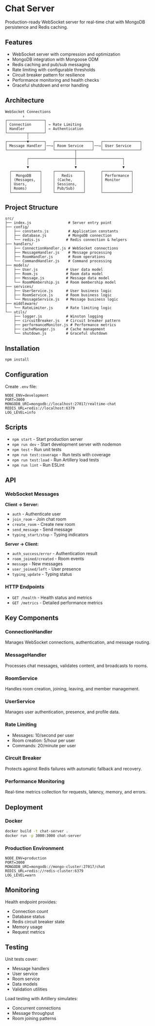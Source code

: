 # Chat Server

Production-ready WebSocket server for real-time chat with MongoDB persistence and Redis caching.

## Features

- WebSocket server with compression and optimization
- MongoDB integration with Mongoose ODM
- Redis caching and pub/sub messaging
- Rate limiting with configurable thresholds
- Circuit breaker pattern for resilience
- Performance monitoring and health checks
- Graceful shutdown and error handling

## Architecture

```
WebSocket Connections
        ↓
┌─────────────────┐
│ Connection      │ ← Rate Limiting
│ Handler         │ ← Authentication
└─────────┬───────┘
          │
┌─────────▼───────┐   ┌─────────────────┐   ┌─────────────────┐
│ Message Handler │──→│ Room Service    │──→│ User Service    │
└─────────────────┘   └─────────┬───────┘   └─────────────────┘
                                │
          ┌─────────────────────┼─────────────────────┐
          │                     │                     │
          ▼                     ▼                     ▼
  ┌─────────────┐     ┌─────────────┐       ┌─────────────┐
  │  MongoDB    │     │   Redis     │       │ Performance │
  │ (Messages,  │     │ (Cache,     │       │ Monitor     │
  │ Users,      │     │ Sessions,   │       │             │
  │ Rooms)      │     │ Pub/Sub)    │       │             │
  └─────────────┘     └─────────────┘       └─────────────┘
```

## Project Structure

```
src/
├── index.js                 # Server entry point
├── config/
│   ├── constants.js         # Application constants
│   ├── database.js          # MongoDB connection
│   └── redis.js            # Redis connection & helpers
├── handlers/
│   ├── ConnectionHandler.js # WebSocket connections
│   ├── MessageHandler.js    # Message processing
│   ├── RoomHandler.js       # Room operations
│   └── CommandHandler.js    # Command processing
├── models/
│   ├── User.js             # User data model
│   ├── Room.js             # Room data model
│   ├── Message.js          # Message data model
│   └── RoomMembership.js   # Room membership model
├── services/
│   ├── UserService.js      # User business logic
│   ├── RoomService.js      # Room business logic
│   └── MessageService.js   # Message business logic
├── middleware/
│   └── RateLimiter.js      # Rate limiting logic
└── utils/
    ├── logger.js           # Winston logging
    ├── circuitBreaker.js   # Circuit breaker pattern
    ├── performanceMonitor.js # Performance metrics
    ├── cacheManager.js     # Cache management
    └── shutdown.js         # Graceful shutdown
```

## Installation

```bash
npm install
```

## Configuration

Create `.env` file:

```env
NODE_ENV=development
PORT=3000
MONGODB_URI=mongodb://localhost:27017/realtime-chat
REDIS_URL=redis://localhost:6379
LOG_LEVEL=info
```

## Scripts

- `npm start` - Start production server
- `npm run dev` - Start development server with nodemon
- `npm test` - Run unit tests
- `npm run test:coverage` - Run tests with coverage
- `npm run test:load` - Run Artillery load tests
- `npm run lint` - Run ESLint

## API

### WebSocket Messages

**Client → Server:**

- `auth` - Authenticate user
- `join_room` - Join chat room
- `create_room` - Create new room
- `send_message` - Send message
- `typing_start/stop` - Typing indicators

**Server → Client:**

- `auth_success/error` - Authentication result
- `room_joined/created` - Room events
- `message` - New messages
- `user_joined/left` - User presence
- `typing_update` - Typing status

### HTTP Endpoints

- `GET /health` - Health status and metrics
- `GET /metrics` - Detailed performance metrics

## Key Components

### ConnectionHandler

Manages WebSocket connections, authentication, and message routing.

### MessageHandler

Processes chat messages, validates content, and broadcasts to rooms.

### RoomService

Handles room creation, joining, leaving, and member management.

### UserService

Manages user authentication, presence, and profile data.

### Rate Limiting

- Messages: 10/second per user
- Room creation: 5/hour per user
- Commands: 20/minute per user

### Circuit Breaker

Protects against Redis failures with automatic fallback and recovery.

### Performance Monitoring

Real-time metrics collection for requests, latency, memory, and errors.

## Deployment

### Docker

```bash
docker build -t chat-server .
docker run -p 3000:3000 chat-server
```

### Production Environment

```env
NODE_ENV=production
PORT=3000
MONGODB_URI=mongodb://mongo-cluster:27017/chat
REDIS_URL=redis://redis-cluster:6379
LOG_LEVEL=warn
```

## Monitoring

Health endpoint provides:

- Connection count
- Database status
- Redis circuit breaker state
- Memory usage
- Request metrics

## Testing

Unit tests cover:

- Message handlers
- User service
- Room service
- Data models
- Validation utilities

Load testing with Artillery simulates:

- Concurrent connections
- Message throughput
- Room joining patterns
